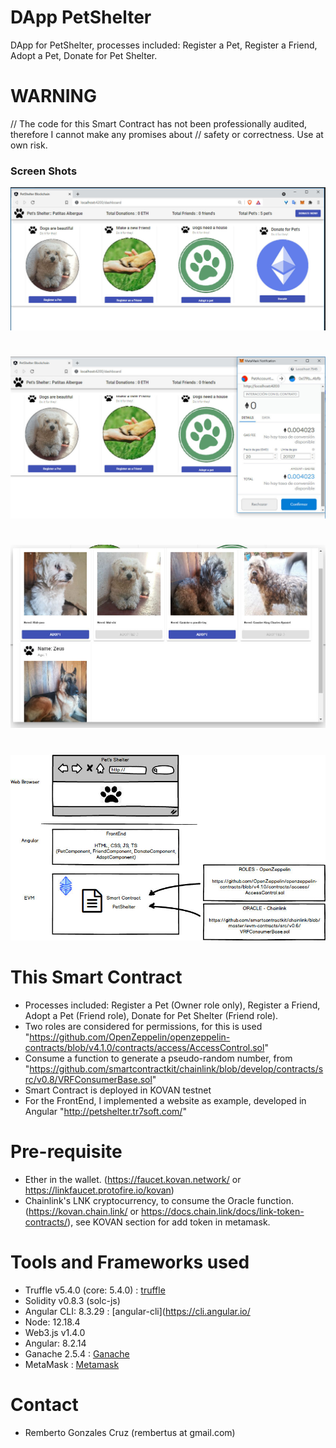# DApp PetShelter
DApp for PetShelter, processes included: Register a Pet, Register a Friend, Adopt a Pet, Donate for Pet Shelter.

# WARNING
// The code for this Smart Contract has not been professionally audited, therefore I cannot make any promises about
// safety or correctness. Use at own risk.

### Screen Shots
![Main Screen in Angular](pets-main.jpg)
#
![Register Friend](pets-registerfriend.jpg)
#
![Adopt process](pets-adopt.jpg)
#
![INfraestructure](pets-infraestructure.jpg)

# This Smart Contract
- Processes included: Register a Pet (Owner role only), Register a Friend, Adopt a Pet (Friend role), Donate for Pet Shelter (Friend role).
- Two roles are considered for permissions, for this is used "https://github.com/OpenZeppelin/openzeppelin-contracts/blob/v4.1.0/contracts/access/AccessControl.sol"
- Consume a function to generate a pseudo-random number, from "https://github.com/smartcontractkit/chainlink/blob/develop/contracts/src/v0.8/VRFConsumerBase.sol"
- Smart Contract is deployed in KOVAN testnet
- For the FrontEnd, I implemented a website as example, developed in Angular "http://petshelter.tr7soft.com/"

# Pre-requisite
- Ether in the wallet. (https://faucet.kovan.network/  or https://linkfaucet.protofire.io/kovan)
- Chainlink's LNK cryptocurrency, to consume the Oracle function.  (https://kovan.chain.link/ or https://docs.chain.link/docs/link-token-contracts/), see KOVAN section for add token in metamask.

# Tools and Frameworks used 
- Truffle v5.4.0 (core: 5.4.0) : [truffle](https://www.trufflesuite.com/)
- Solidity v0.8.3 (solc-js)
- Angular CLI: 8.3.29 : [angular-cli](https://cli.angular.io/
- Node: 12.18.4
- Web3.js v1.4.0
- Angular: 8.2.14
- Ganache 2.5.4 : [Ganache](https://www.trufflesuite.com/ganache)
- MetaMask : [Metamask](https://chrome.google.com/webstore/detail/metamask/nkbihfbeogaeaoehlefnkodbefgpgknn)

# Contact
- Remberto Gonzales Cruz (rembertus at gmail.com)


